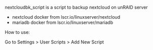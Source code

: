 nextcloudbk_script is a script to backup nextcloud on unRAID server


 - nextcloud docker from lscr.io/linuxserver/nextcloud
 - mariadb docker from lscr.io/linuxserver/mariadb
  
How to use:

Go to Settings > User Scripts > Add New Script

